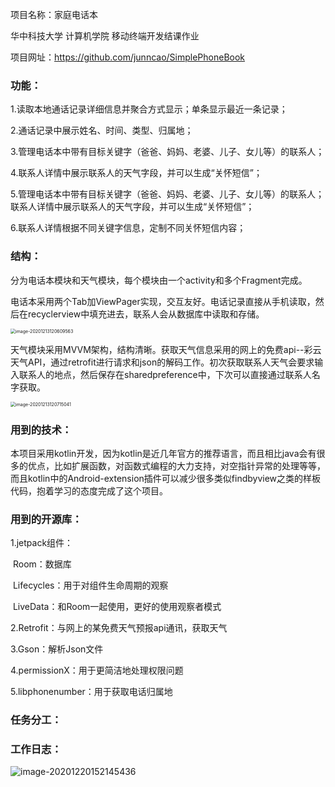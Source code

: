 项目名称：家庭电话本

华中科技大学 计算机学院 移动终端开发结课作业

项目网址：https://github.com/junncao/SimplePhoneBook

### 功能：

1.读取本地通话记录详细信息并聚合方式显示；单条显示最近一条记录；

2.通话记录中展示姓名、时间、类型、归属地；

3.管理电话本中带有目标关键字（爸爸、妈妈、老婆、儿子、女儿等）的联系人；

4.联系人详情中展示联系人的天气字段，并可以生成“关怀短信”；

5.管理电话本中带有目标关键字（爸爸、妈妈、老婆、儿子、女儿等）的联系人；
联系人详情中展示联系人的天气字段，并可以生成“关怀短信”；

6.联系人详情根据不同关键字信息，定制不同关怀短信内容；

### 结构：

分为电话本模块和天气模块，每个模块由一个activity和多个Fragment完成。

电话本采用两个Tab加ViewPager实现，交互友好。电话记录直接从手机读取，然后在recyclerview中填充进去，联系人会从数据库中读取和存储。

<img src="/Users/caojun/Library/Application Support/typora-user-images/image-20201213120609563.png" alt="image-20201213120609563" style="zoom:50%;" />

天气模块采用MVVM架构，结构清晰。获取天气信息采用的网上的免费api--彩云天气API，通过retrofit进行请求和json的解码工作。初次获取联系人天气会要求输入联系人的地点，然后保存在sharedpreference中，下次可以直接通过联系人名字获取。

<img src="/Users/caojun/Library/Application Support/typora-user-images/image-20201213120715041.png" alt="image-20201213120715041" style="zoom:50%;" />

### 用到的技术：

本项目采用kotlin开发，因为kotlin是近几年官方的推荐语言，而且相比java会有很多的优点，比如扩展函数，对函数式编程的大力支持，对空指针异常的处理等等，而且kotlin中的Android-extension插件可以减少很多类似findbyview之类的样板代码，抱着学习的态度完成了这个项目。

### 用到的开源库：

1.jetpack组件：

​	Room：数据库

​	Lifecycles：⽤于对组件⽣命周期的观察

​	LiveData：和Room⼀起使⽤，更好的使⽤观察者模式

2.Retrofit：与网上的某免费天气预报api通讯，获取天⽓

3.Gson：解析Json⽂件

4.permissionX：⽤于更简洁地处理权限问题

5.libphonenumber：⽤于获取电话归属地

### 任务分工：



### 工作日志：

![image-20201220152145436](/Users/caojun/Downloads/image-20201220152145436.png)